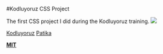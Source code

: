 #Kodluyoruz CSS Project

The first CSS project I did during the Kodluyoruz training.
![](/video/project.gif)

[Kodluyoruz](https://www.kodluyoruz.org/)
[Patika](https://app.patika.dev/)

**[MIT](https://choosealicense.com/licenses/mit/)**
